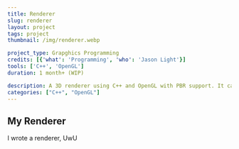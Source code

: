 ```yaml
---
title: Renderer
slug: renderer
layout: project
tags: project
thumbnail: /img/renderer.webp

project_type: Grapghics Programming
credits: [{'what': 'Programming', 'who': 'Jason Light'}]
tools: ['C++', 'OpenGL']
duration: 1 month+ (WIP)

description: A 3D renderer using C++ and OpenGL with PBR support. It can draw many objects with very few draw calls.
categories: ["C++", "OpenGL"]
---
```


## My Renderer
I wrote a renderer, UwU